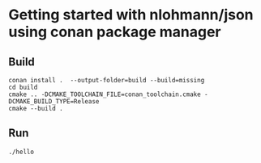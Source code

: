 # Getting started with nlohmann/json using conan package manager

## Build

```
conan install .  --output-folder=build --build=missing
cd build
cmake .. -DCMAKE_TOOLCHAIN_FILE=conan_toolchain.cmake -DCMAKE_BUILD_TYPE=Release
cmake --build .
```

## Run

```
./hello
```
